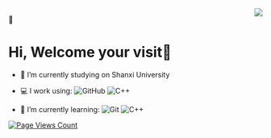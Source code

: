 <img align='right' src="https://metrics.lecoq.io/28251536?template=classic&base.header=0&base.activity=0&base.community=0&base.repositories=0&base.metadata=0&languages=1&isocalendar=1&languages.skipped=28251536.github.io%2C&isocalendar.duration=half-year&config.timezone=Asia%2FShanghai&config.animated=true" />


📌
# Hi, Welcome your visit🎉
- 🔭 I’m currently studying on Shanxi University

- 💻 I work using:
![GitHub](https://img.shields.io/badge/-GitHub-181717?style=plastic&logo=github)
![C++](https://img.shields.io/badge/-C++-00599C?style=plastic&logo=c)

- 📏 I’m currently learning:
![Git](https://img.shields.io/badge/-Git-black?style=plastic&logo=git)
![C++](https://img.shields.io/badge/-C++-00599C?style=plastic&logo=c)

[![Page Views Count](https://badges.toozhao.com/badges/01EXB9B7AS2FSHBSY81S3RPV7T/blue.svg)](https://badges.toozhao.com/stats/01EXB9B7AS2FSHBSY81S3RPV7T "Get your own page views count badge on badges.toozhao.com")
